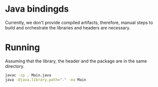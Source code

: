 # Java bindingds

Currently, we don't provide compiled artifacts, therefore, manual steps to build and orchestrate the libraries and headers are necessary.

# Running 

Assuming that the library, the header and the package are in the same directory.

```bash
javac -cp . Main.java
java -Djava.library.path="." -ea Main
```
